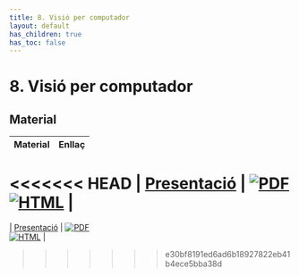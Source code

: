 ```yaml
---
title: 8. Visió per computador
layout: default
has_children: true
has_toc: false
---
```


# 8. Visió per computador

## Material

| Material                                                                                     |                                                                                                                                       Enllaç |
|:---------------------------------------------------------------------------------------------|---------------------------------------------------------------------------------------------------------------------------------------------:|
<<<<<<< HEAD
| [Presentació](8-visio_artificial.pdf)                                                   | [![PDF](https://img.shields.io/badge/PDF-8--visio_per_computador.pdf-blue?logo=adobe-acrobat-reader&logoColor=white)](8-visio_artificial.pdf) <br/> [![HTML](https://img.shields.io/badge/HTML-8--visio_per_computador-blue?logo=html5&logoColor=white)](8-visio_artificial.html) |
=======
| [Presentació](8.-visio_artificial.pdf)                                                   | [![PDF](https://img.shields.io/badge/PDF-8.--visio_per_computador.pdf-blue?logo=adobe-acrobat-reader&logoColor=white)](8.-visio_artificial.pdf) <br/> [![HTML](https://img.shields.io/badge/HTML-8.--visio_per_computador-blue?logo=html5&logoColor=white)](8.-visio_artificial.html) |
>>>>>>> e30bf8191ed6ad6b18927822eb41b4ece5bba38d
